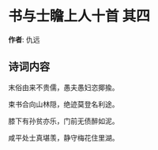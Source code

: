 # 书与士瞻上人十首  其四

**作者**: 仇远

## 诗词内容

末俗由来不贵儒，愚夫愚妇恣揶揄。

束书合向山林隠，绝迹莫登名利途。

膝下有孙贫亦乐，门前无债醉如泥。

咸平处士真堪羡，静守梅花住里湖。

